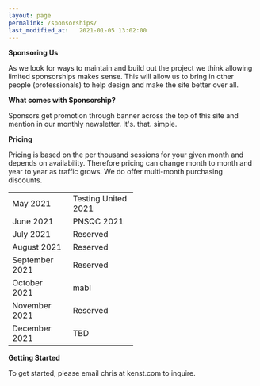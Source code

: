 ```yaml
---
layout: page
permalink: /sponsorships/
last_modified_at:   2021-01-05 13:02:00
---
```


**Sponsoring Us**

As we look for ways to maintain and build out the project we think allowing limited sponsorships makes sense. This will allow us to bring in other people (professionals) to help design and make the site better over all.

**What comes with Sponsorship?**

Sponsors get promotion through banner across the top of this site and mention in our monthly newsletter. It's. that. simple.

**Pricing**

Pricing is based on the per thousand sessions for your given month and depends on availability. Therefore pricing can change month to month and year to year as traffic grows. We do offer multi-month purchasing discounts.

<table style="width:50%" align="center">
  <tr>
    <td>May 2021</td>
    <td>Testing United 2021</td>
  </tr>
  <tr>
    <td>June 2021</td>
    <td>PNSQC 2021</td>
  </tr>
  <tr>
    <td>July 2021</td>
    <td>Reserved</td>
  </tr>
  <tr>
    <td>August 2021</td>
    <td>Reserved</td>
  </tr>
  <tr>
    <td>September 2021</td>
    <td>Reserved</td>
  </tr>
  <tr>
    <td>October 2021</td>
    <td>mabl</td>
  </tr>
  <tr>
    <td>November 2021</td>
    <td>Reserved</td>
  </tr>
  <tr>
    <td>December 2021</td>
    <td>TBD</td>
  </tr>
</table>


**Getting Started**

To get started, please email chris at kenst.com to inquire.
